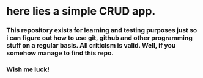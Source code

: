 # here lies a simple CRUD app.
### This repository exists for learning and testing purposes just so i can figure out how to use git, github and other programming stuff on a regular basis. All criticism is valid. Well, if you somehow manage to find this repo. 
### Wish me luck! 
